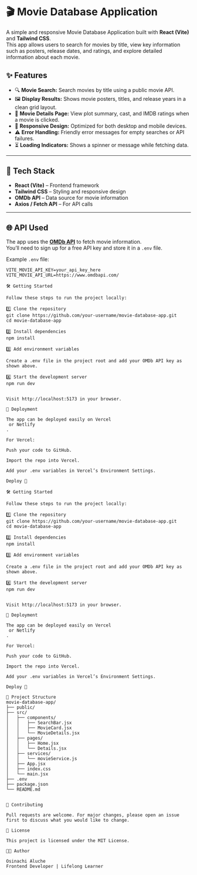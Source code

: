 # 🎬 Movie Database Application

A simple and responsive Movie Database Application built with **React (Vite)** and **Tailwind CSS**.  
This app allows users to search for movies by title, view key information such as posters, release dates, and ratings, and explore detailed information about each movie.

## ✨ Features

- 🔍 **Movie Search:** Search movies by title using a public movie API.  
- 🖼️ **Display Results:** Shows movie posters, titles, and release years in a clean grid layout.  
- 📄 **Movie Details Page:** View plot summary, cast, and IMDB ratings when a movie is clicked.  
- 📱 **Responsive Design:** Optimized for both desktop and mobile devices.  
- ⚠️ **Error Handling:** Friendly error messages for empty searches or API failures.  
- ⏳ **Loading Indicators:** Shows a spinner or message while fetching data.

---

## 🧰 Tech Stack

- **React (Vite)** – Frontend framework  
- **Tailwind CSS** – Styling and responsive design  
- **OMDb API** – Data source for movie information  
- **Axios / Fetch API** – For API calls

---

## 🌐 API Used

The app uses the **[OMDb API](https://www.omdbapi.com/)** to fetch movie information.  
You’ll need to sign up for a free API key and store it in a `.env` file.

Example `.env` file:

```env
VITE_MOVIE_API_KEY=your_api_key_here
VITE_MOVIE_API_URL=https://www.omdbapi.com/

🛠️ Getting Started

Follow these steps to run the project locally:

1️⃣ Clone the repository
git clone https://github.com/your-username/movie-database-app.git
cd movie-database-app

2️⃣ Install dependencies
npm install

3️⃣ Add environment variables

Create a .env file in the project root and add your OMDb API key as shown above.

4️⃣ Start the development server
npm run dev


Visit http://localhost:5173 in your browser.

🚀 Deployment

The app can be deployed easily on Vercel
 or Netlify
.

For Vercel:

Push your code to GitHub.

Import the repo into Vercel.

Add your .env variables in Vercel’s Environment Settings.

Deploy 🎉

🛠️ Getting Started

Follow these steps to run the project locally:

1️⃣ Clone the repository
git clone https://github.com/your-username/movie-database-app.git
cd movie-database-app

2️⃣ Install dependencies
npm install

3️⃣ Add environment variables

Create a .env file in the project root and add your OMDb API key as shown above.

4️⃣ Start the development server
npm run dev


Visit http://localhost:5173 in your browser.

🚀 Deployment

The app can be deployed easily on Vercel
 or Netlify
.

For Vercel:

Push your code to GitHub.

Import the repo into Vercel.

Add your .env variables in Vercel’s Environment Settings.

Deploy 🎉

🧭 Project Structure
movie-database-app/
├── public/
├── src/
│   ├── components/
│   │   ├── SearchBar.jsx
│   │   ├── MovieCard.jsx
│   │   └── MovieDetails.jsx
│   ├── pages/
│   │   ├── Home.jsx
│   │   └── Details.jsx
│   ├── services/
│   │   └── movieService.js
│   ├── App.jsx
│   ├── index.css
│   └── main.jsx
├── .env
├── package.json
└── README.md


🤝 Contributing

Pull requests are welcome. For major changes, please open an issue first to discuss what you would like to change.

📝 License

This project is licensed under the MIT License.

👨‍💻 Author

Osinachi Aluche
Frontend Developer | Lifelong Learner